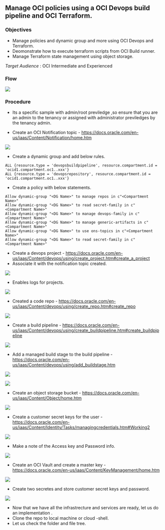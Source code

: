 Manage OCI policies using a OCI Devops build pipeline and OCI Terraform.
------

### Objectives

- Manage policies and dynamic group and more using OCI Devops and Terraform.
- Deomonstrate how to execute terraform scripts from OCI Build runner.
- Manage Terraform state management using object storage.


*Target Audience* : OCI Intermediate and Experienced 

###  Flow 

![](images/oci_devops_policies_dgs.drawio.png)

### Procedure

- Its a specific sample with admin/root previledge ,so ensure that you are an admin to the tenancy or assigned with administrator previledges by the tenancy admin.

- Create an OCI Notification topic - https://docs.oracle.com/en-us/iaas/Content/Notification/home.htm 

![](images/oci_topic.png)

- Create a dynamic group and add below rules.

```
ALL {resource.type = 'devopsbuildpipeline', resource.compartment.id = 'ocid1.compartment.oc1..xxx'}	
ALL {resource.type = 'devopsrepository', resource.compartment.id = 'ocid1.compartment.oc1..xxx'}

```

- Create a policy with below statements.


```
Allow dynamic-group "<DG Name>" to manage repos in c"<Compartment Name>"	
Allow dynamic-group "<DG Name>" to read secret-family in c"<Compartment Name>"	
Allow dynamic-group "<DG Name>" to manage devops-family in c"<Compartment Name>"	
Allow dynamic-group "<DG Name>" to manage generic-artifacts in c"<Compartment Name>"	
Allow dynamic-group "<DG Name>" to use ons-topics in c"<Compartment Name>"	
Allow dynamic-group "<DG Name>" to read secret-family in c"<Compartment Name>"
```

- Create a devops project - https://docs.oracle.com/en-us/iaas/Content/devops/using/create_project.htm#create_a_project 
- Associate it with the notification topic created.

![](images/oci_project.png)

- Enables logs for projects.

![](images/oci_logs.png)

- Created a code repo - https://docs.oracle.com/en-us/iaas/Content/devops/using/create_repo.htm#create_repo

![](images/oci_repo.png)

- Create a build pipeline - https://docs.oracle.com/en-us/iaas/Content/devops/using/create_buildpipeline.htm#create_buildpipeline


![](images/oci_buildpipeline.png)

- Add a managed build stage to the build pipeline - https://docs.oracle.com/en-us/iaas/Content/devops/using/add_buildstage.htm


![](images/oci_buildstage_1.png)

![](images/oci_buildstage_2.png)

- Create an object storage bucket - https://docs.oracle.com/en-us/iaas/Content/Object/home.htm

![](images/oci_objectstore.png)

- Create a customer secret keys for the user - https://docs.oracle.com/en-us/iaas/Content/Identity/Tasks/managingcredentials.htm#Working2


![](images/oci_user_1.png)

- Make a note of the Access key and Password info.

![](images/oci_user_2.png)


- Create an OCI Vault and create a master key - https://docs.oracle.com/en-us/iaas/Content/KeyManagement/home.htm

![](images/oci_vault_1.png)

- Create two secretes and store customer secret keys and password.

![](images/oci_vault_2.png)

- Now that we have all the infrastrecture and services are ready, let us do an implementation  . 
- Clone the repo to local machine or cloud -shell.
- Let us check the folder and file tree.


